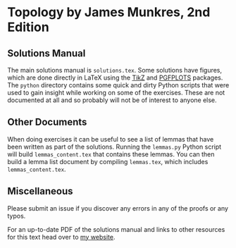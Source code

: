 Topology by James Munkres, 2nd Edition
======================================

Solutions Manual
----------------

The main solutions manual is `solutions.tex`.
Some solutions have figures, which are done directly in LaTeX using the [TikZ](https://www.ctan.org/pkg/pgf) and [PGFPLOTS](https://ctan.org/pkg/pgfplots) packages.
The `python` directory contains some quick and dirty Python scripts that were used to gain insight while working on some of the exercises.
These are not documented at all and so probably will not be of interest to anyone else.

Other Documents
---------------

When doing exercises it can be useful to see a list of lemmas that have been written as part of the solutions.
Running the `lemmas.py` Python script will build `lemmas_content.tex` that contains these lemmas.
You can then build a lemma list document by compiling `lemmas.tex`, which includes `lemmas_content.tex`.

Miscellaneous
-------------

Please submit an issue if you discover any errors in any of the proofs or any typos.

For an up-to-date PDF of the solutions manual and links to other resources for this text head over to [my website](https://kyp4.dyndns-home.com/topology/).
